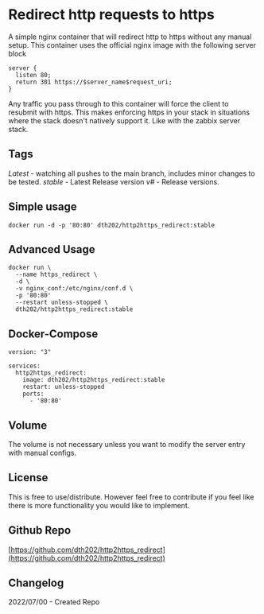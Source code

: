 # Redirect http requests to https

A simple nginx container that will redirect http to https without any manual setup. This container uses the official nginx image with the following server block

```
server {
  listen 80;
  return 301 https://$server_name$request_uri;
}
```
Any traffic you pass through to this container will force the client to resubmit with https. This makes enforcing https in your stack in situations where the stack doesn't natively support it. Like with the zabbix server stack.


## Tags
*Latest* - watching all pushes to the main branch, includes minor changes to be tested.
*stable* - Latest Release version
*v#*     - Release versions. 


## Simple usage
```
docker run -d -p '80:80' dth202/http2https_redirect:stable
```

## Advanced Usage
```
docker run \
  --name https_redirect \
  -d \
  -v nginx_conf:/etc/nginx/conf.d \
  -p '80:80'
  --restart unless-stopped \
  dth202/http2https_redirect:stable
```

## Docker-Compose
```
version: "3"

services:
  http2https_redirect:
    image: dth202/http2https_redirect:stable
    restart: unless-stopped
    ports:
      - '80:80'
```

## Volume

The volume is not necessary unless you want to modify the server entry with manual configs.

## License

This is free to use/distribute. However feel free to contribute if you feel like there is more functionality you would like to implement.

## Github Repo
[https://github.com/dth202/http2https_redirect](https://github.com/dth202/http2https_redirect)

## Changelog

2022/07/00 - Created Repo

